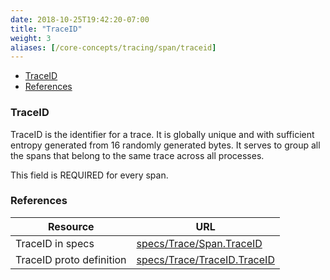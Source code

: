 ```yaml
---
date: 2018-10-25T19:42:20-07:00
title: "TraceID"
weight: 3
aliases: [/core-concepts/tracing/span/traceid]
---
```


- [TraceID](#traceid)
- [References](#references)

### TraceID

TraceID is the identifier for a trace. It is globally unique and with sufficient entropy generated from
16 randomly generated bytes. It serves to group all the spans that belong to the same trace across all processes.

This field is REQUIRED for every span.

### References

Resource|URL
---|---
TraceID in specs|[specs/Trace/Span.TraceID](https://github.com/census-instrumentation/opencensus-specs/blob/master/trace/Span.md#traceid)
TraceID proto definition|[specs/Trace/TraceID.TraceID](https://github.com/census-instrumentation/opencensus-proto/blob/99162e4df59df7e6f54a8a33b80f0020627d8405/src/opencensus/proto/trace/v1/trace.proto#L38-L42)
